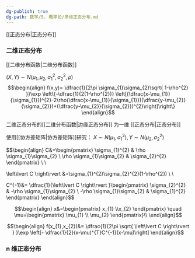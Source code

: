 ```yaml
---
dg-publish: true
dg-path: 数学/5. 概率论/多维正态分布.md
---
```

[[正态分布\|正态分布]]

### 二维正态分布
[[二维分布函数\|二维分布函数]]

$(X,Y)\sim N(\mu_{1},\mu_{2},\sigma_{1}^{2},\sigma_{2}^{2},\rho)$
$$\begin{align}
f(x,y)= \dfrac{1}{2\pi \sigma_{1}\sigma_{2}\sqrt{ 1-\rho^{2} }}\exp \left\{-\dfrac{1}{2(1-\rho^{2})} \left[(\dfrac{x-\mu_{1}}{\sigma_{1}})^{2}-2\rho(\dfrac{x-\mu_{1}}{\sigma_{1}})(\dfrac{y-\mu_{2}}{\sigma_{2}})+(\dfrac{y-\mu_{2}}{\sigma_{2}})^{2}\right]\right\}
\end{align}$$

二维正态分布的[[二维分布函数\|边缘正态分布]] 为一维 [[正态分布\|正态分布]] 

使用[[协方差矩阵\|协方差矩阵]]研究：
$X\sim N(\mu_{1},\sigma_{1}^{2}),Y\sim N(\mu_{2},\sigma_{2}^{2})$

$$\begin{align}
C&=\begin{pmatrix}
\sigma_{1}^{2} & \rho \sigma_{1}\sigma_{2} \\
\rho \sigma_{1}\sigma_{2} & \sigma_{2}^{2}
\end{pmatrix} \\ \\

\left\lvert  C \right\rvert &=\sigma_{1}^{2}\sigma_{2}^{2}(1-\rho^{2}) \\ \\

C^{-1}&= \dfrac{1}{\left\lvert  C \right\rvert }\begin{pmatrix}
\sigma_{2}^{2} & -\rho \sigma_{1}\sigma_{2} \\
-\rho \sigma_{1}\sigma_{2} & \sigma_{1}^{2}
\end{pmatrix}
\end{align}$$


$$\begin{align}
x&=\begin{pmatrix} x_{1} \\x_{2} \end{pmatrix} \quad \mu=\begin{pmatrix} \mu_{1} \\  \mu_{2} \end{pmatrix}\\
\end{align}$$

$$\begin{align}
f(x_{1},x_{2})&= \dfrac{1}{2\pi \sqrt{ \left\lvert  C \right\rvert } }\exp \left[- \dfrac{1}{2}(x-\mu)^{T}C^{-1}(x-\mu)\right]
\end{align}$$
### n 维正态分布
